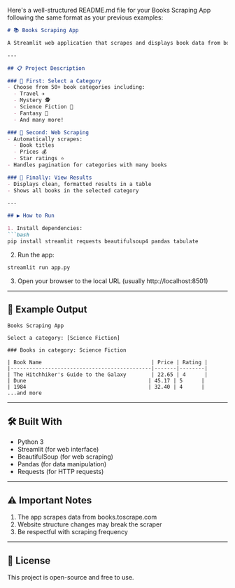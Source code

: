 Here's a well-structured README.md file for your Books Scraping App following the same format as your previous examples:

```markdown
# 📚 Books Scraping App

A Streamlit web application that scrapes and displays book data from books.toscrape.com by category.

---

## 📋 Project Description

### 🔹 First: Select a Category
- Choose from 50+ book categories including:
  - Travel ✈️
  - Mystery 🕵️
  - Science Fiction 🚀
  - Fantasy 🧙
  - And many more!

### 🔹 Second: Web Scraping
- Automatically scrapes:
  - Book titles
  - Prices 💰
  - Star ratings ⭐
- Handles pagination for categories with many books

### 🔹 Finally: View Results
- Displays clean, formatted results in a table
- Shows all books in the selected category

---

## ▶️ How to Run

1. Install dependencies:
```bash
pip install streamlit requests beautifulsoup4 pandas tabulate
```

2. Run the app:
```bash
streamlit run app.py
```

3. Open your browser to the local URL (usually http://localhost:8501)

---

## 🧪 Example Output

```
Books Scraping App

Select a category: [Science Fiction]

### Books in category: Science Fiction

| Book Name                                   | Price | Rating |
|---------------------------------------------|-------|--------|
| The Hitchhiker's Guide to the Galaxy        | 22.65 | 4      |
| Dune                                       | 45.17 | 5      |
| 1984                                       | 32.40 | 4      |
...and more
```

---

## 🛠️ Built With

- Python 3
- Streamlit (for web interface)
- BeautifulSoup (for web scraping)
- Pandas (for data manipulation)
- Requests (for HTTP requests)

---

## ⚠️ Important Notes

1. The app scrapes data from books.toscrape.com
2. Website structure changes may break the scraper
3. Be respectful with scraping frequency

---

## 📄 License

This project is open-source and free to use.